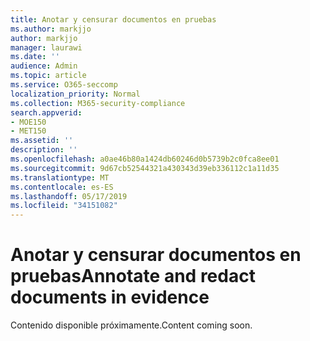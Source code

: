 ```yaml
---
title: Anotar y censurar documentos en pruebas
ms.author: markjjo
author: markjjo
manager: laurawi
ms.date: ''
audience: Admin
ms.topic: article
ms.service: O365-seccomp
localization_priority: Normal
ms.collection: M365-security-compliance
search.appverid:
- MOE150
- MET150
ms.assetid: ''
description: ''
ms.openlocfilehash: a0ae46b80a1424db60246d0b5739b2c0fca8ee01
ms.sourcegitcommit: 9d67cb52544321a430343d39eb336112c1a11d35
ms.translationtype: MT
ms.contentlocale: es-ES
ms.lasthandoff: 05/17/2019
ms.locfileid: "34151082"
---
```

# <a name="annotate-and-redact-documents-in-evidence"></a><span data-ttu-id="0168d-102">Anotar y censurar documentos en pruebas</span><span class="sxs-lookup"><span data-stu-id="0168d-102">Annotate and redact documents in evidence</span></span>

<span data-ttu-id="0168d-103">Contenido disponible próximamente.</span><span class="sxs-lookup"><span data-stu-id="0168d-103">Content coming soon.</span></span>